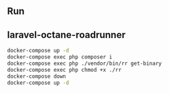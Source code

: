 ## Run 

## laravel-octane-roadrunner
```bash
docker-compose up -d
docker-compose exec php composer i
docker-compose exec php ./vendor/bin/rr get-binary
docker-compose exec php chmod +x ./rr
docker-compose down
docker-compose up -d
```
